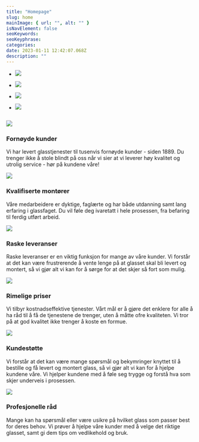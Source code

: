 ```yaml
---
title: "Homepage"
slug: home
mainImage: { url: "", alt: "" }
isNavElement: false
seoKeywords: 
seoKeyphrase: 
categories: 
date: 2023-01-11 12:42:07.068Z
description: ""
---
```


- ![](https://cdn.sanity.io/images/csbn9wp4/transformed-data/c7f290476d4a8dbf9efcbaeb08507e279748c3a5-2965x2965.jpg)

- ![](https://cdn.sanity.io/images/csbn9wp4/transformed-data/1245bd50fca3dc00ada978f7d6f89588446a79e1-1279x853.jpg)

- ![](https://cdn.sanity.io/images/csbn9wp4/transformed-data/4eb3ccb5cee09d81467c2435c1f436818a87239d-1920x1080.jpg)

- ![](https://cdn.sanity.io/images/csbn9wp4/transformed-data/f2c57b6e29a5c72b8c77b0b6ccb4bda6c7ed8934-1980x1288.jpg)



## 

![](https://cdn.sanity.io/images/csbn9wp4/transformed-data/c9963db696df16b7119a166297d994acbb9789b6-24x24.svg)

### Fornøyde kunder

Vi har levert glasstjenester til tusenvis fornøyde kunder - siden 1889. Du trenger ikke å stole blindt på oss når vi sier at vi leverer høy kvalitet og utrolig service - hør på kundene våre!



![](https://cdn.sanity.io/images/csbn9wp4/transformed-data/1f70fd5618245b5e6ced2ac312fb7185bcc7110d-24x24.svg)

### Kvalifiserte montører

Våre medarbeidere er dyktige, faglærte og har både utdanning samt lang erfaring i glassfaget. Du vil føle deg ivaretatt i hele prosessen, fra befaring til ferdig utført arbeid.



![](https://cdn.sanity.io/images/csbn9wp4/transformed-data/094b5bb56bf696a8d2f90a10182da7f3fe6a1fdc-512x512.svg)

### Raske leveranser

Raske leveranser er en viktig funksjon for mange av våre kunder. Vi forstår at det kan være frustrerende å vente lenge på at glasset skal bli levert og montert, så vi gjør alt vi kan for å sørge for at det skjer så fort som mulig.



![](https://cdn.sanity.io/images/csbn9wp4/transformed-data/86cee924d9eee78e1f86f639230d4c0945a3bbb8-20x20.svg)

### Rimelige priser

Vi tilbyr kostnadseffektive tjenester. Vårt mål er å gjøre det enklere for alle å ha råd til å få de tjenestene de trenger, uten å måtte ofre kvaliteten. Vi tror på at god kvalitet ikke trenger å koste en formue.





![](https://cdn.sanity.io/images/csbn9wp4/transformed-data/81cc3860e0907d19f1631a794b148077d1340cca-24x24.svg)

### Kundestøtte

Vi forstår at det kan være mange spørsmål og bekymringer knyttet til å bestille og få levert og montert glass, så vi gjør alt vi kan for å hjelpe kundene våre. Vi hjelper kundene med å føle seg trygge og forstå hva som skjer underveis i prosessen.



![](https://cdn.sanity.io/images/csbn9wp4/transformed-data/8d148e5524a4cb3f5f7b3edbb5f491d501f4ae44-24x24.svg)

### Profesjonelle råd

Mange kan ha spørsmål eller være usikre på hvilket glass som passer best for deres behov. Vi prøver å hjelpe våre kunder med å velge det riktige glasset, samt gi dem tips om vedlikehold og bruk.
